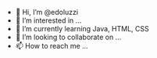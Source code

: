 - 👋 Hi, I’m @edoluzzi
- 👀 I’m interested in ...
- 🌱 I’m currently learning Java, HTML, CSS
- 💞️ I’m looking to collaborate on ...
- 📫 How to reach me ...

<!---
edoluzzi/edoluzzi is a ✨ special ✨ repository because its `README.md` (this file) appears on your GitHub profile.
You can click the Preview link to take a look at your changes.
--->
